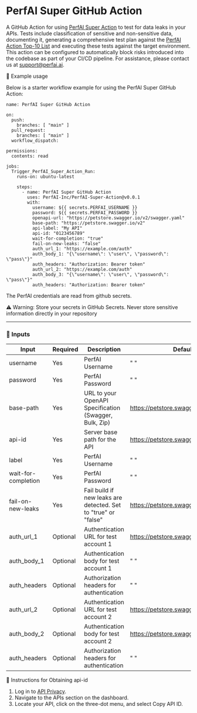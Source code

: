 # PerfAI Super GitHub Action

A GitHub Action for using [PerfAI Super Action](https://app.apiprivacy.com/) to test for data leaks in your APIs. Tests include classification of sensitive and non-sensitive data, documenting it, generating a comprehensive test plan against the [PerfAI Action Top-10 List](https://docsend.com/view/96jygz72tsfpq4kv) and executing these tests against the target environment. This action can be configured to automatically block risks introduced into the codebase as part of your CI/CD pipeline. For assistance, please contact us at support@perfai.ai.

🚀 Example usage

Below is a starter workflow example for using the PerfAI Super GitHub Action:
```
name: PerfAI Super GitHub Action

on:
  push:
    branches: [ "main" ]
  pull_request:
    branches: [ "main" ]
  workflow_dispatch:

permissions:
  contents: read

jobs:
  Trigger_PerfAI_Super_Action_Run:
    runs-on: ubuntu-latest

    steps:
      - name: PerfAI Super GitHub Action
        uses: PerfAI-Inc/PerfAI-Super-Action@v0.0.1
        with:
          username: ${{ secrets.PERFAI_USERNAME }}
          password: ${{ secrets.PERFAI_PASSWORD }}
          openapi-url: "https://petstore.swagger.io/v2/swagger.yaml"
          base-path: "https://petstore.swagger.io/v2"
          api-label: "My API"
          api-id: "0123456789"
          wait-for-completion: "true"
          fail-on-new-leaks: "false"
          auth_url_1: "https://example.com/auth"
          auth_body_1: "{\"username\": \"user\", \"password\": \"pass\"}"
          auth_headers: "Authorization: Bearer token"
          auth_url_2: "https://example.com/auth"
          auth_body_3: "{\"username\": \"user\", \"password\": \"pass\"}"
          auth_headers: "Authorization: Bearer token"
  ```         
The PerfAI credentials are read from github secrets.

⚠️ Warning: Store your secrets in GitHub Secrets. Never store sensitive information directly in your repository

----------------------------------------------------------------------------------------------------------------------------
### 🔧 Inputs

| Input    | Required | Description                                            | Default Value                                 |
|----------|----------|--------------------------------------------------------|-----------------------------------------------|
| username | Yes      | PerfAI Username                                        | " "                                           |
| password | Yes      | PerfAI Password                                        | " "                                           |
| base-path| Yes      | URL to your OpenAPI Specification (Swagger, Bulk, Zip) | https://petstore.swagger.io/v2/swagger.yaml   |
| api-id   | Yes      | Server base path for the API                           |  https://petstore.swagger.io/v2"              |
| label    | Yes      | PerfAI Username                                        | " "                                           |
| wait-for-completion | Yes                | PerfAI Password                                        | " "                                           |
| fail-on-new-leaks   | Yes           | Fail build if new leaks are detected. Set to "true" or "false" | https://petstore.swagger.io/v2/swagger.yaml   |
| auth_url_1          | Optional      | Authentication URL for test account 1                           |  https://petstore.swagger.io/v2"              |
| auth_body_1         | Optional      | Authentication body for test account 1                                     | " "                                           |
| auth_headers        | Optional      | Authorization headers for authentication                                      | " "                                           |
| auth_url_2          | Optional      | Authentication URL for test account 2 | https://petstore.swagger.io/v2/swagger.yaml   |
| auth_body_2         | Optional      | Authentication body for test account 2                          |  https://petstore.swagger.io/v2"              |
| auth_headers        | Optional      | Authorization headers for authentication                                        | " "                                           |

📘 Instructions for Obtaining api-id

1. Log in to [API Privacy](https://app.apiprivacy.com/).
2. Navigate to the APIs section on the dashboard.
3. Locate your API, click on the three-dot menu, and select Copy API ID.
